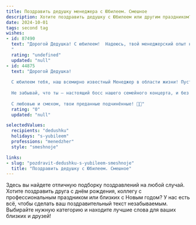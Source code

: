 ```yaml
---
title: Поздравить дедушку менеджера с Юбилеем. Смешное
description: Хотите поздравить дедушку с Юбилеем или другим праздником? Наш ИИ создаст незабываемое поздравление, а вы обязательно выделитесь среди других.  
date: 2024-10-01
tags: second tag
wishes:
- id: 87490
  text: "Дорогой Дедушка! С юбилеем!  Надеюсь, твой менеджерский опыт настолько велик, что ты уже научился управлять не только проектами, но и временем, которое, как известно, деньги экономит.  Желаю тебе океан позитива, горы подарков и столько свободного времени, чтобы наконец-то реализовать все свои безумные планы (ну, кроме тех, которые касаются захвата мира, конечно!).  С праздником!
  "
  rating: "undefined"
  updated: "null"
- id: 44875
  text: "Дорогой Дедушка!
  
  С юбилеем тебя, наш всемирно известный Менеджер в области жизни! Пусть твой опыт деловых переговоров помогает находить общий язык даже с внуками, а твоя мудрость привносит бесподобную стратегию в заказы на борщ и пельмени! Желаем тебе, чтобы каждый день был успешным проектом, а счастье инвестировалось в твою душу без кризисов и налогов!
  
  Не забывай, что ты — настоящий босс нашего семейного концерта, и без тебя ни один праздник не обходится! Так что, годите свой опыт в управление уверенностью и пусть твой юбилей будет насыщенным, как хороший бизнес-ланч, и радостным как успешные переговоры!
  
  С любовью и смехом, твои преданные подчинённые! 🥳🎉"
  rating: "0"
  updated: "null"

selectedValues:
  recipients: "dedushku"
  holidays: "s-yubileem"
  professions: "menedzher"
  style: "smeshnoje"

links:
- slug: "pozdravit-dedushku-s-yubileem-smeshnoje"
  title: "Поздравить дедушку с Юбилеем. Смешное"
---
```


Здесь вы найдете отличную подборку поздравлений на любой случай. 
Хотите поздравить друга с днём рождения, коллегу с профессиональным праздником или близких с Новым годом? У нас есть всё, чтобы сделать ваш поздравительный текст незабываемым. Выбирайте нужную категорию и находите лучшие слова для ваших близких и друзей!
